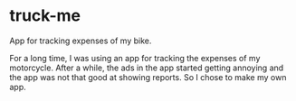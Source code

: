 # truck-me
App for tracking expenses of my bike.


For a long time, I was using an app for tracking the expenses of my motorcycle. After a while, the ads in the app started getting annoying and the app was not that good at showing reports. So I chose to make my own app.
